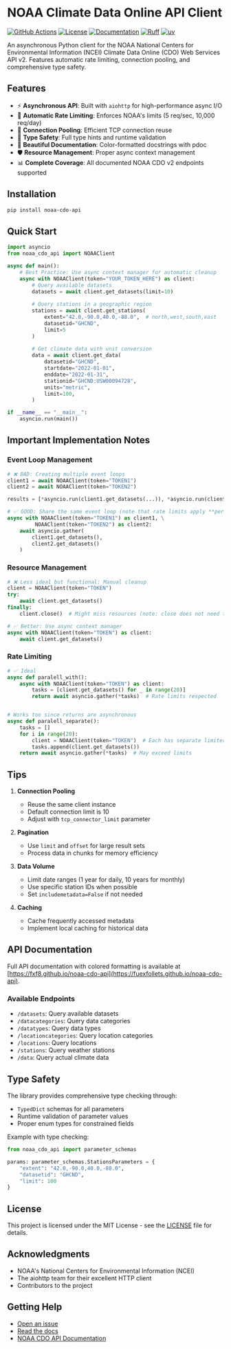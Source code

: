 # NOAA Climate Data Online API Client

<!-- [![Python Version](https://img.shields.io/pypi/pyversions/noaa-api.svg)](https://pypi.org/project/noaa-api/) -->
<!-- [![PyPI version](https://badge.fury.io/py/noaa-api.svg)](https://badge.fury.io/py/noaa-api) -->
[![GitHub Actions](https://github.com/fxf8/noaa-cdo-api/actions/workflows/lint.yml/badge.svg)](https://github.com/fxf8/noaa-cdo-api/actions)
[![License](https://img.shields.io/github/license/fxf8/noaa-cdo-api.svg)](https://github.com/fxf8/noaa-cdo-api/blob/main/LICENSE)
[![Documentation](https://img.shields.io/badge/docs-pdoc-blue)](https://fuexfollets.github.io/noaa-cdo-api)
[![Ruff](https://img.shields.io/endpoint?url=https://raw.githubusercontent.com/astral-sh/ruff/main/assets/badge/v2.json)](https://github.com/astral-sh/ruff)
[![uv](https://img.shields.io/endpoint?url=https://raw.githubusercontent.com/astral-sh/uv/main/assets/badge/v0.json)](https://github.com/astral-sh/uv)
<!-- [![Code style: black](https://img.shields.io/badge/code%20style-black-000000.svg)](https://github.com/psf/black) -->

An asynchronous Python client for the NOAA National Centers for Environmental Information (NCEI) Climate Data Online (CDO) Web Services API v2. Features automatic rate limiting, connection pooling, and comprehensive type safety.

## Features

- ⚡ **Asynchronous API**: Built with `aiohttp` for high-performance async I/O
- 🚦 **Automatic Rate Limiting**: Enforces NOAA's limits (5 req/sec, 10,000 req/day)
- 🔄 **Connection Pooling**: Efficient TCP connection reuse
- 📝 **Type Safety**: Full type hints and runtime validation
- 🎨 **Beautiful Documentation**: Color-formatted docstrings with pdoc
- 🛡️ **Resource Management**: Proper async context management
- 📊 **Complete Coverage**: All documented NOAA CDO v2 endpoints supported

## Installation

```bash
pip install noaa-cdo-api
```

## Quick Start

```python
import asyncio
from noaa_cdo_api import NOAAClient

async def main():
    # Best Practice: Use async context manager for automatic cleanup
    async with NOAAClient(token="YOUR_TOKEN_HERE") as client:
        # Query available datasets
        datasets = await client.get_datasets(limit=10)
        
        # Query stations in a geographic region
        stations = await client.get_stations(
            extent="42.0,-90.0,40.0,-88.0",  # north,west,south,east
            datasetid="GHCND",
            limit=5
        )
        
        # Get climate data with unit conversion
        data = await client.get_data(
            datasetid="GHCND",
            startdate="2022-01-01",
            enddate="2022-01-31",
            stationid="GHCND:USW00094728",
            units="metric",
            limit=100,
        )

if __name__ == "__main__":
    asyncio.run(main())
```

## Important Implementation Notes

### Event Loop Management
```python
# ❌ BAD: Creating multiple event loops
client1 = await NOAAClient(token="TOKEN1")
client2 = await NOAAClient(token="TOKEN2")

results = [*asyncio.run(client1.get_datasets(...)), *asyncio.run(client2.get_datasets(...))]

# ✅ GOOD: Share the same event loop (note that rate limits apply **per token**)
async with NOAAClient(token="TOKEN1") as client1, \
         NOAAClient(token="TOKEN2") as client2:
    await asyncio.gather(
        client1.get_datasets(),
        client2.get_datasets()
    )
```

### Resource Management
```python
# ❌ Less ideal but functional: Manual cleanup
client = NOAAClient(token="TOKEN")
try:
    await client.get_datasets()
finally:
    client.close()  # Might miss resources (note: close does not need to be awaited)

# ✅ Better: Use async context manager
async with NOAAClient(token="TOKEN") as client:
    await client.get_datasets()
```

### Rate Limiting
```python
# ✅ Ideal
async def paralell_with():
    async with NOAAClient(token="TOKEN") as client:
        tasks = [client.get_datasets() for _ in range(20)]
        return await asyncio.gather(*tasks)  # Rate limits respected


# Works too since returns are asynchronous
async def paralell_separate():
    tasks = []
    for i in range(20):
        client = NOAAClient(token="TOKEN")  # Each has separate limiter
        tasks.append(client.get_datasets())
    return await asyncio.gather(*tasks)  # May exceed limits

```

## Tips

1. **Connection Pooling**
   - Reuse the same client instance
   - Default connection limit is 10
   - Adjust with `tcp_connector_limit` parameter

2. **Pagination**
   - Use `limit` and `offset` for large result sets
   - Process data in chunks for memory efficiency

3. **Data Volume**
   - Limit date ranges (1 year for daily, 10 years for monthly)
   - Use specific station IDs when possible
   - Set `includemetadata=False` if not needed

4. **Caching**
   - Cache frequently accessed metadata
   - Implement local caching for historical data

## API Documentation

Full API documentation with colored formatting is available at [https://fxf8.github.io/noaa-cdo-api](https://fuexfollets.github.io/noaa-cdo-api).

### Available Endpoints

- `/datasets`: Query available datasets
- `/datacategories`: Query data categories
- `/datatypes`: Query data types
- `/locationcategories`: Query location categories
- `/locations`: Query locations
- `/stations`: Query weather stations
- `/data`: Query actual climate data

## Type Safety

The library provides comprehensive type checking through:
- `TypedDict` schemas for all parameters
- Runtime validation of parameter values
- Proper enum types for constrained fields

Example with type checking:
```python
from noaa_cdo_api import parameter_schemas

params: parameter_schemas.StationsParameters = {
    "extent": "42.0,-90.0,40.0,-88.0",
    "datasetid": "GHCND",
    "limit": 100
}
```
## License

This project is licensed under the MIT License - see the [LICENSE](LICENSE) file for details.

## Acknowledgments

- NOAA's National Centers for Environmental Information (NCEI)
- The aiohttp team for their excellent HTTP client
- Contributors to the project

## Getting Help

- [Open an issue](https://github.com/fxf8/noaa-cdo-api/issues)
- [Read the docs](https://fuexfollets.github.io/noaa-cdo-api)
- [NOAA CDO API Documentation](https://www.ncdc.noaa.gov/cdo-web/webservices/v2)
